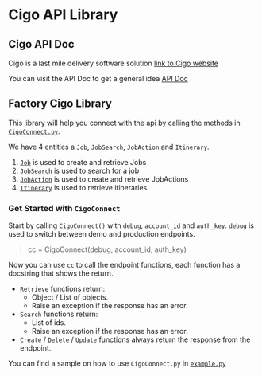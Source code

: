 # Cigo API Library

## Cigo API Doc

Cigo is a last mile delivery software solution [link to Cigo website](https://cigotracker.com/)

You can visit the API Doc to get a general idea [API Doc](https://cigotracker.com/api/)

## Factory Cigo Library

This library will help you connect with the api by calling the methods in [`CigoConnect.py`](https://github.com/CODED-Factory/Cigo-API-Library/blob/main/cigo_wrapper/network/CigoConnect.py).

We have 4 entities a `Job`, `JobSearch`, `JobAction` and `Itinerary`.

1. [`Job`](https://github.com/CODED-Factory/Cigo-API-Library/blob/main/cigo_wrapper/entity/Job.py) is used to create and retrieve Jobs
2. [`JobSearch`](https://github.com/CODED-Factory/Cigo-API-Library/blob/main/cigo-wrapper/entity/JobSearch.py) is used to search for a job
3. [`JobAction`](https://github.com/CODED-Factory/Cigo-API-Library/blob/main/cigo-wrapper/entity/JobAction.py) is used to create and retrieve JobActions
4. [`Itinerary`](https://github.com/CODED-Factory/Cigo-API-Library/blob/main/cigo-wrapper/entity/Itinerary.py) is used to retrieve itineraries

### Get Started with `CigoConnect`

Start by calling `CigoConnect()` with `debug`, `account_id` and `auth_key`. `debug` is used to switch between demo and production endpoints.

> cc = CigoConnect(debug, account_id, auth_key)

Now you can use `cc` to call the endpoint functions, each function has a docstring that shows the return.

- `Retrieve` functions return:
  - Object / List of objects.
  - Raise an exception if the response has an error.
- `Search` functions return:
  - List of ids.
  - Raise an exception if the response has an error.
- `Create` / `Delete` / `Update` functions always return the response from the endpoint.

You can find a sample on how to use `CigoConnect.py` in [`example.py`](https://github.com/CODED-Factory/Cigo-API-Library/blob/main/example.py)
